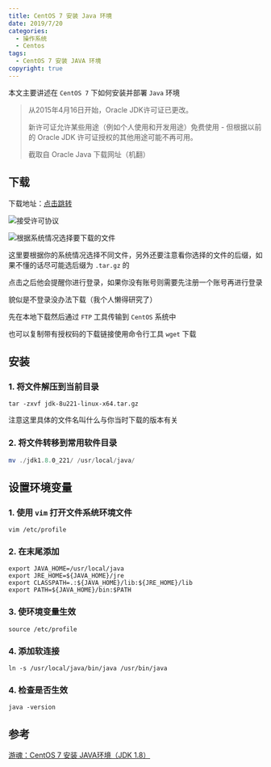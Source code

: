 ```yaml
---
title: CentOS 7 安装 Java 环境
date: 2019/7/20
categories:
  - 操作系统
  - Centos
tags:
  - CentOS 7 安装 JAVA 环境
copyright: true
---
```


本文主要讲述在 `CentOS 7` 下如何安装并部署 `Java` 环境

> 从2015年4月16日开始，Oracle JDK许可证已更改。
> 
> 新许可证允许某些用途（例如个人使用和开发用途）免费使用 - 但根据以前的 Oracle JDK 许可证授权的其他用途可能不再可用。
> 
> 截取自 Oracle Java 下载网址（机翻）

## 下载

下载地址：[点击跳转][1]

![接受许可协议][2]

![根据系统情况选择要下载的文件][3]

这里要根据你的系统情况选择不同文件，另外还要注意看你选择的文件的后缀，如果不懂的话尽可能选后缀为 `.tar.gz` 的

点击之后他会提醒你进行登录，如果你没有账号则需要先注册一个账号再进行登录

貌似是不登录没办法下载（我个人懒得研究了）

先在本地下载然后通过 `FTP` 工具传输到 `CentOS` 系统中

也可以复制带有授权码的下载链接使用命令行工具 `wget` 下载

## 安装

### 1. 将文件解压到当前目录

```
tar -zxvf jdk-8u221-linux-x64.tar.gz
```

注意这里具体的文件名叫什么与你当时下载的版本有关

### 2. 将文件转移到常用软件目录

```powershell
mv ./jdk1.8.0_221/ /usr/local/java/
```

## 设置环境变量

### 1. 使用 `vim` 打开文件系统环境文件

```
vim /etc/profile
```

### 2. 在末尾添加

```
export JAVA_HOME=/usr/local/java
export JRE_HOME=${JAVA_HOME}/jre
export CLASSPATH=.:${JAVA_HOME}/lib:${JRE_HOME}/lib
export PATH=${JAVA_HOME}/bin:$PATH
```

### 3. 使环境变量生效

```
source /etc/profile
```

### 4. 添加软连接

```
ln -s /usr/local/java/bin/java /usr/bin/java
```

### 4. 检查是否生效

```
java -version
```

## 参考

[游魂：CentOS 7 安装 JAVA环境（JDK 1.8）][4]

[1]: https://www.oracle.com/technetwork/java/javase/downloads/jdk8-downloads-2133151.html
[2]: https://img.blanc.site//wiki/img/20190721000508.png
[3]: https://img.blanc.site//wiki/img/20190721000802.png
[4]: https://www.iyouhun.com/post-124.html